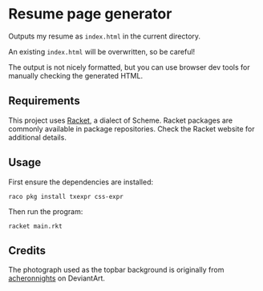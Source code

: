 Resume page generator
=====================

Outputs my resume as `index.html` in the current directory.

An existing `index.html` will be overwritten, so be careful!

The output is not nicely formatted, but you can use browser
dev tools for manually checking the generated HTML.

Requirements
------------

This project uses [Racket][], a dialect of Scheme.  Racket packages are
commonly available in package repositories.  Check the Racket website for
additional details.

[Racket]: https://racket-lang.org

Usage
-----

First ensure the dependencies are installed:
```
raco pkg install txexpr css-expr
```

Then run the program:
```
racket main.rkt
```

Credits
-------

The photograph used as the topbar background is originally from
[acheronnights][] on DeviantArt.

[acheronnights]: https://acheronnights.deviantart.com/art/Glitter-1-409578173
